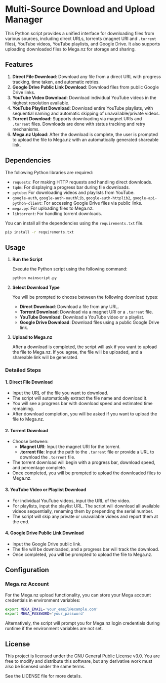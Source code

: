 # Multi-Source Download and Upload Manager

This Python script provides a unified interface for downloading files from various sources, including direct URLs, torrents (magnet URI and `.torrent` files), YouTube videos, YouTube playlists, and Google Drive. It also supports uploading downloaded files to Mega.nz for storage and sharing.

## Features

1. **Direct File Download**: Download any file from a direct URL with progress tracking, time taken, and automatic retries.
2. **Google Drive Public Link Download**: Download files from public Google Drive links.
3. **YouTube Video Download**: Download individual YouTube videos in the highest resolution available.
4. **YouTube Playlist Download**: Download entire YouTube playlists, with sequential naming and automatic skipping of unavailable/private videos.
5. **Torrent Download**: Supports downloading via magnet URIs and `.torrent` files. Downloads are done with status tracking and retry mechanisms.
6. **Mega.nz Upload**: After the download is complete, the user is prompted to upload the file to Mega.nz with an automatically generated shareable link.

## Dependencies

The following Python libraries are required:

- `requests`: For making HTTP requests and handling direct downloads.
- `tqdm`: For displaying a progress bar during file downloads.
- `pytube`: For downloading videos and playlists from YouTube.
- `google-auth`, `google-auth-oauthlib`, `google-auth-httplib2`, `google-api-python-client`: For accessing Google Drive files via public links.
- `mega.py`: For uploading files to Mega.nz.
- `libtorrent`: For handling torrent downloads.

You can install all the dependencies using the `requirements.txt` file.

```bash
pip install -r requirements.txt
```

## Usage

1. **Run the Script**

   Execute the Python script using the following command:

   ```bash
   python mainscript.py
   ```

2. **Select Download Type**

   You will be prompted to choose between the following download types:
   
   - **Direct Download**: Download a file from any URL.
   - **Torrent Download**: Download via a magnet URI or a `.torrent` file.
   - **YouTube Download**: Download a YouTube video or a playlist.
   - **Google Drive Download**: Download files using a public Google Drive link.

3. **Upload to Mega.nz**

   After a download is completed, the script will ask if you want to upload the file to Mega.nz. If you agree, the file will be uploaded, and a shareable link will be generated.

### Detailed Steps

#### 1. Direct File Download

   - Input the URL of the file you want to download.
   - The script will automatically extract the file name and download it.
   - You will see a progress bar with download speed and estimated time remaining.
   - After download completion, you will be asked if you want to upload the file to Mega.nz.

#### 2. Torrent Download

   - Choose between:
     - **Magnet URI**: Input the magnet URI for the torrent.
     - **.torrent file**: Input the path to the `.torrent` file or provide a URL to download the `.torrent` file.
   - The torrent download will begin with a progress bar, download speed, and percentage complete.
   - Once completed, you will be prompted to upload the downloaded files to Mega.nz.

#### 3. YouTube Video or Playlist Download

   - For individual YouTube videos, input the URL of the video.
   - For playlists, input the playlist URL. The script will download all available videos sequentially, renaming them by prepending the serial number.
   - The script will skip any private or unavailable videos and report them at the end.

#### 4. Google Drive Public Link Download

   - Input the Google Drive public link.
   - The file will be downloaded, and a progress bar will track the download.
   - Once completed, you will be prompted to upload the file to Mega.nz.

## Configuration

### Mega.nz Account

For the Mega.nz upload functionality, you can store your Mega account credentials in environment variables:

```bash
export MEGA_EMAIL='your_email@example.com'
export MEGA_PASSWORD='your_password'
```

Alternatively, the script will prompt you for Mega.nz login credentials during runtime if the environment variables are not set.

## License
This project is licensed under the GNU General Public License v3.0. You are free to modify and distribute this software, but any derivative work must also be licensed under the same terms.

See the LICENSE file for more details.

```

